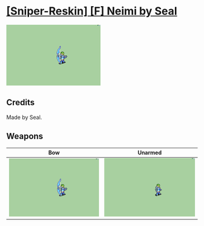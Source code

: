 # [\[Sniper-Reskin\] \[F\] Neimi by Seal](./)

<img src="./5.%20Bow/Bow_000.png" alt="[Sniper-Reskin] [F] Neimi by Seal standing" />

## Credits

Made by Seal.

## Weapons


|Bow |Unarmed |
|  :---: | :---: |
| <img alt="Bow animation" src="./5.%20Bow/Bow.gif" /> | <img alt="Unarmed animation" src="./8.%20Unarmed/Unarmed.gif" /> |
